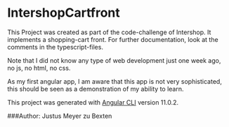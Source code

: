 


# IntershopCartfront

This Project was created as part of the code-challenge of Intershop. It implements a shopping-cart front. For further documentation, look at the comments in the typescript-files.

Note that I did not know any type of web development just one week ago, no js, no html, no css. 

As my first angular app, I am aware that this app is not very sophisticated, this should be seen as a demonstration of my ability to learn.

This project was generated with [Angular CLI](https://github.com/angular/angular-cli) version 11.0.2.

###Author: Justus Meyer zu Bexten
